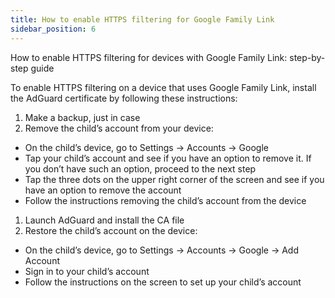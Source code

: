 ```yaml
---
title: How to enable HTTPS filtering for Google Family Link
sidebar_position: 6
---
```


How to enable HTTPS filtering for devices with Google Family Link: step-by-step guide

To enable HTTPS filtering on a device that uses Google Family Link, install the AdGuard certificate by following these instructions:

1. Make a backup, just in case
1. Remove the child’s account from your device:

- On the child’s device, go to Settings → Accounts → Google
- Tap your child’s account and see if you have an option to remove it. If you don’t have such an option, proceed to the next step
- Tap the three dots on the upper right corner of the screen and see if you have an option to remove the account
- Follow the instructions  removing the child’s account from the device

1. Launch AdGuard and install the CA file
1. Restore the child’s account on the device:

- On the child’s device, go to Settings → Accounts → Google → Add Account
- Sign in to your child’s account
- Follow the instructions on the screen to set up your child’s account
